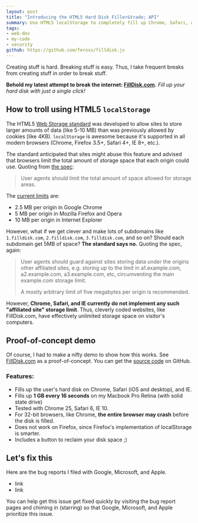 ```yaml
---
layout: post
title: "Introducing the HTML5 Hard Disk Filler&trade; API"
summary: Use HTML5 localStorage to completely fill up Chrome, Safari, and IE users' hard disks.
tags:
- web-dev
- my-code
- security
github: https://github.com/feross/filldisk.js
---
```


Creating stuff is hard. Breaking stuff is easy. Thus, I take frequent breaks from creating stuff in order to break stuff.

**Behold my latest attempt to break the internet: [FillDisk.com](http://www.filldisk.com).** *Fill up your hard disk with just a single click!*

## How to troll using HTML5 `localStorage`

The HTML5 [Web Storage standard](http://www.w3.org/TR/webstorage/) was developed to allow sites to store larger amounts of data (like 5-10 MB) than was previously allowed by cookies (like 4KB). `localStorage` is awesome because it's supported in all modern browsers (Chrome, Firefox 3.5+, Safari 4+, IE 8+, etc.).

The standard anticipated that sites might abuse this feature and advised that browsers limit the total amount of storage space that each origin could use. Quoting from [the spec](http://www.w3.org/TR/webstorage/):

> User agents should limit the total amount of space allowed for storage areas.

The [current limits](http://en.wikipedia.org/wiki/Web_storage#Storage_size) are:

- 2.5 MB per origin in Google Chrome
- 5 MB per origin in Mozilla Firefox and Opera
- 10 MB per origin in Internet Explorer

However, what if we get clever and make lots of subdomains like `1.filldisk.com`, `2.filldisk.com`, `3.filldisk.com`, and so on? Should each subdomain get 5MB of space? **The standard says no.** Quoting the spec, again:

> User agents should guard against sites storing data under the origins other affiliated sites, e.g. storing up to the limit in a1.example.com, a2.example.com, a3.example.com, etc, circumventing the main example.com storage limit.
>
> A mostly arbitrary limit of five megabytes per origin is recommended.

However, **Chrome, Safari, and IE currently do not implement any such "affiliated site" storage limit**. Thus, cleverly coded websites, like FillDisk.com, have effectively unlimited storage space on visitor's computers.

## Proof-of-concept demo

Of course, I had to make a nifty demo to show how this works. See [FillDisk.com](http://www.filldisk.com) as a proof-of-concept. You can get the [source code](https://github.com/feross/filldisk.js) on GitHub.

### Features:

- Fills up the user's hard disk on Chrome, Safari (iOS and desktop), and IE.
- Fills up **1 GB every 16 seconds** on my Macbook Pro Retina (with solid state drive)
- Tested with Chrome 25, Safari 6, IE 10.
- For 32-bit browsers, like Chrome, **the entire browser may crash** before the disk is filled.
- Does not work on Firefox, since Firefox's implementation of localStorage is smarter.
- Includes a button to reclaim your disk space ;)

## Let's fix this

Here are the bug reports I filed with Google, Microsoft, and Apple.

- link
- link

You can help get this issue get fixed quickly by visiting the bug report pages and chiming in (starring) so that Google, Microsoft, and Apple prioritize this issue.
